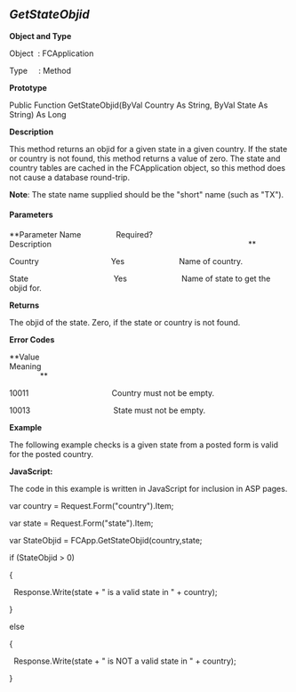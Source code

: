 _GetStateObjid_
---------------

**Object and Type**

Object  : FCApplication

Type     : Method

**Prototype**

Public Function GetStateObjid(ByVal Country As String, ByVal State As String) As Long

**Description**

This method returns an objid for a given state in a given country. If the state or country is not found, this method returns a value of zero. The state and country tables are cached in the FCApplication object, so this method does not cause a database round-trip.

**Note**: The state name supplied should be the "short" name (such as "TX").

#### Parameters
**Parameter Name                Required?             Description                                                                                          **

Country                                 Yes                         Name of country.

State                                       Yes                         Name of state to get the objid for.

**Returns**

The objid of the state. Zero, if the state or country is not found.

**Error Codes**

**Value                                     Meaning                                                                                                                               **

10011                                      Country must not be empty.

10013                                      State must not be empty.

**Example**

The following example checks is a given state from a posted form is valid for the posted country.

**JavaScript:**

The code in this example is written in JavaScript for inclusion in ASP pages.

var country = Request.Form("country").Item;

var state = Request.Form("state").Item;

var StateObjid = FCApp.GetStateObjid(country,state;

if (StateObjid > 0)

{

  Response.Write(state + " is a valid state in " + country);

}

else

{

  Response.Write(state + " is NOT a valid state in " + country);

}
